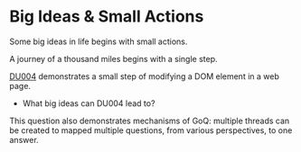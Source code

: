 # Big Ideas & Small Actions

Some big ideas in life begins with small actions.

A journey of a thousand miles begins with a single step.

[DU004](https://github.com/udexon/DUNIIX/blob/main/DU004_Modify_HTML.md) demonstrates a small step of modifying a DOM element in a web page.

- What big ideas can DU004 lead to? 

This question also demonstrates mechanisms of GoQ: multiple threads can be created to mapped multiple questions, from various perspectives, to one answer.
